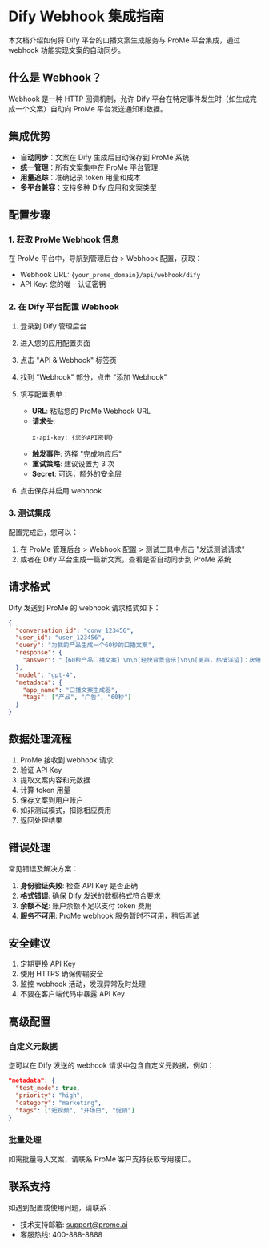# Dify Webhook 集成指南

本文档介绍如何将 Dify 平台的口播文案生成服务与 ProMe 平台集成，通过 webhook 功能实现文案的自动同步。

## 什么是 Webhook？

Webhook 是一种 HTTP 回调机制，允许 Dify 平台在特定事件发生时（如生成完成一个文案）自动向 ProMe 平台发送通知和数据。

## 集成优势

- **自动同步**：文案在 Dify 生成后自动保存到 ProMe 系统
- **统一管理**：所有文案集中在 ProMe 平台管理
- **用量追踪**：准确记录 token 用量和成本
- **多平台兼容**：支持多种 Dify 应用和文案类型

## 配置步骤

### 1. 获取 ProMe Webhook 信息

在 ProMe 平台中，导航到管理后台 > Webhook 配置，获取：

- Webhook URL: `{your_prome_domain}/api/webhook/dify`
- API Key: 您的唯一认证密钥

### 2. 在 Dify 平台配置 Webhook

1. 登录到 Dify 管理后台
2. 进入您的应用配置页面
3. 点击 "API & Webhook" 标签页
4. 找到 "Webhook" 部分，点击 "添加 Webhook"
5. 填写配置表单：
   - **URL**: 粘贴您的 ProMe Webhook URL
   - **请求头**:
     ```
     x-api-key: {您的API密钥}
     ```
   - **触发事件**: 选择 "完成响应后"
   - **重试策略**: 建议设置为 3 次
   - **Secret**: 可选，额外的安全层

6. 点击保存并启用 webhook

### 3. 测试集成

配置完成后，您可以：

1. 在 ProMe 管理后台 > Webhook 配置 > 测试工具中点击 "发送测试请求"
2. 或者在 Dify 平台生成一篇新文案，查看是否自动同步到 ProMe 系统

## 请求格式

Dify 发送到 ProMe 的 webhook 请求格式如下：

```json
{
  "conversation_id": "conv_123456",
  "user_id": "user_123456",
  "query": "为我的产品生成一个60秒的口播文案",
  "response": {
    "answer": "【60秒产品口播文案】\n\n[轻快背景音乐]\n\n[男声，热情洋溢]：厌倦了反复清洗却依然有异味的水杯？..."
  },
  "model": "gpt-4",
  "metadata": {
    "app_name": "口播文案生成器",
    "tags": ["产品", "广告", "60秒"]
  }
}
```

## 数据处理流程

1. ProMe 接收到 webhook 请求
2. 验证 API Key
3. 提取文案内容和元数据
4. 计算 token 用量
5. 保存文案到用户账户
6. 如非测试模式，扣除相应费用
7. 返回处理结果

## 错误处理

常见错误及解决方案：

1. **身份验证失败**: 检查 API Key 是否正确
2. **格式错误**: 确保 Dify 发送的数据格式符合要求
3. **余额不足**: 账户余额不足以支付 token 费用
4. **服务不可用**: ProMe webhook 服务暂时不可用，稍后再试

## 安全建议

1. 定期更换 API Key
2. 使用 HTTPS 确保传输安全
3. 监控 webhook 活动，发现异常及时处理
4. 不要在客户端代码中暴露 API Key

## 高级配置

### 自定义元数据

您可以在 Dify 发送的 webhook 请求中包含自定义元数据，例如：

```json
"metadata": {
  "test_mode": true,
  "priority": "high",
  "category": "marketing",
  "tags": ["短视频", "开场白", "促销"]
}
```

### 批量处理

如需批量导入文案，请联系 ProMe 客户支持获取专用接口。

## 联系支持

如遇到配置或使用问题，请联系：

- 技术支持邮箱: support@prome.ai
- 客服热线: 400-888-8888